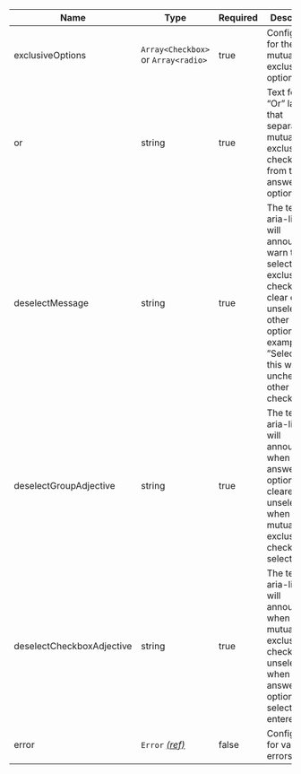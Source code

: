 | Name                      | Type                                 | Required | Description                                                                                                                                                                                                |
| ------------------------- | ------------------------------------ | -------- | ---------------------------------------------------------------------------------------------------------------------------------------------------------------------------------------------------------- |
| exclusiveOptions          | `Array<Checkbox>` or `Array<radio>`  | true     | Configuration for the mutually exclusive options                                                                                                                                                           |
| or                        | string                               | true     | Text for the “Or” label that separates the mutually exclusive checkbox from the answer options                                                                                                             |
| deselectMessage           | string                               | true     | The text the aria-live alert will announce to warn that selecting the exclusive checkbox will clear or unselect all other answer options. For example, ”Selecting this will uncheck all other checkboxes”. |
| deselectGroupAdjective    | string                               | true     | The text the aria-live alert will announce when an answer option is cleared or unselected when the mutually exclusive checkbox is selected                                                                 |
| deselectCheckboxAdjective | string                               | true     | The text the aria-live alert will announce when the mutually exclusive checkbox is unselected when an answer option is selected or entered                                                                 |
| error                     | `Error` [_(ref)_](/components/error) | false    | Configuration for validation errors                                                                                                                                                                        |
